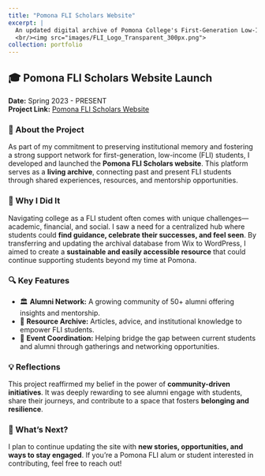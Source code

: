 ```yaml
---
title: "Pomona FLI Scholars Website"
excerpt: |
  An updated digital archive of Pomona College's First-Generation Low-Income (FLI) Club's history and legacy.
  <br/><img src="images/FLI_Logo_Transparent_300px.png">
collection: portfolio
---
```



## 🎓 Pomona FLI Scholars Website Launch  

**Date:** Spring 2023 - PRESENT  
**Project Link:** <a href="[https://web.site](https://pomonaflischolars.us)">Pomona FLI Scholars Website</a>

### 🔹 About the Project  
As part of my commitment to preserving institutional memory and fostering a strong support network for first-generation, low-income (FLI) students, I developed and launched the **Pomona FLI Scholars website**. This platform serves as a **living archive**, connecting past and present FLI students through shared experiences, resources, and mentorship opportunities.  

### 🌱 Why I Did It  
Navigating college as a FLI student often comes with unique challenges—academic, financial, and social. I saw a need for a centralized hub where students could **find guidance, celebrate their successes, and feel seen**. By transferring and updating the archival database from Wix to WordPress, I aimed to create a **sustainable and easily accessible resource** that could continue supporting students beyond my time at Pomona.  

### 🔍 Key Features  
- 🏛 **Alumni Network:** A growing community of 50+ alumni offering insights and mentorship.  
- 📖 **Resource Archive:** Articles, advice, and institutional knowledge to empower FLI students.  
- 🔗 **Event Coordination:** Helping bridge the gap between current students and alumni through gatherings and networking opportunities.  

### 💡 Reflections  
This project reaffirmed my belief in the power of **community-driven initiatives**. It was deeply rewarding to see alumni engage with students, share their journeys, and contribute to a space that fosters **belonging and resilience**.  

### 🚀 What’s Next?  
I plan to continue updating the site with **new stories, opportunities, and ways to stay engaged**. If you’re a Pomona FLI alum or student interested in contributing, feel free to reach out!  

